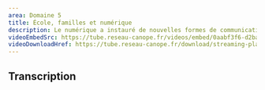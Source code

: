 ```yaml
---
area: Domaine 5
title: École, familles et numérique
description: Le numérique a instauré de nouvelles formes de communication et d’interaction entre l'école et les familles. Quels outils privilégier et comment accompagner les familles dans les usages numériques ?
videoEmbedSrc: https://tube.reseau-canope.fr/videos/embed/0aabf3f6-d2ba-4662-a1f1-619304025bbc
videoDownloadHref: https://tube.reseau-canope.fr/download/streaming-playlists/hls/videos/0aabf3f6-d2ba-4662-a1f1-619304025bbc-1080-fragmented.mp4
---
```


## Transcription
